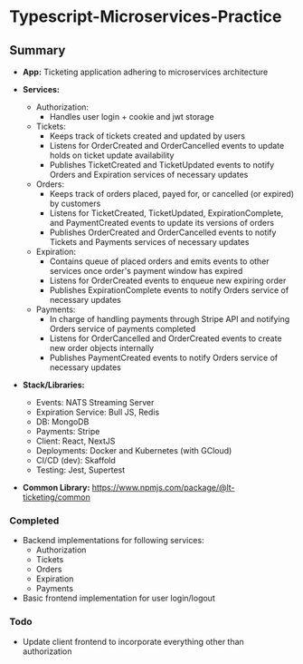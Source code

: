 # Typescript-Microservices-Practice

## Summary
- **App:** Ticketing application adhering to microservices architecture
- **Services:**
  - Authorization:
    - Handles user login + cookie and jwt storage
  - Tickets: 
    - Keeps track of tickets created and updated by users
    - Listens for OrderCreated and OrderCancelled events to update holds on ticket update availability
    - Publishes TicketCreated and TicketUpdated events to notify Orders and Expiration services of necessary updates
  - Orders:
    - Keeps track of orders placed, payed for, or cancelled (or expired) by customers
    - Listens for TicketCreated, TicketUpdated, ExpirationComplete, and PaymentCreated events to update its versions of orders
    - Publishes OrderCreated and OrderCancelled events to notify Tickets and Payments services of necessary updates
  - Expiration:
    - Contains queue of placed orders and emits events to other services once order's payment window has expired
    - Listens for OrderCreated events to enqueue new expiring order
    - Publishes ExpirationComplete events to notify Orders service of necessary updates
  - Payments: 
    - In charge of handling payments through Stripe API and notifying Orders service of payments completed
    - Listens for OrderCancelled and OrderCreated events to create new order objects internally
    - Publishes PaymentCreated events to notify Orders service of necessary updates
  
- **Stack/Libraries:**
  - Events: NATS Streaming Server
  - Expiration Service: Bull JS, Redis
  - DB: MongoDB
  - Payments: Stripe
  - Client: React, NextJS
  - Deployments: Docker and Kubernetes (with GCloud)
  - CI/CD (dev): Skaffold
  - Testing: Jest, Supertest
  
- **Common Library:** https://www.npmjs.com/package/@lt-ticketing/common

### Completed
- Backend implementations for following services:
  - Authorization
  - Tickets
  - Orders
  - Expiration
  - Payments
- Basic frontend implementation for user login/logout

### Todo
- Update client frontend to incorporate everything other than authorization
